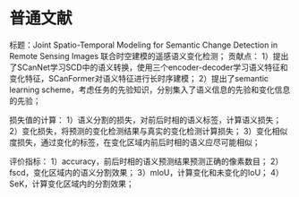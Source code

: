 # 普通文献

标题：Joint Spatio-Temporal Modeling for Semantic Change Detection in Remote Sensing Images
联合时空建模的遥感语义变化检测；
贡献点：
1）提出了SCanNet学习SCD中的语义转换，使用三个encoder-decoder学习语义特征和变化特征，SCanFormer对语义特征进行长时序建模；
2）提出了semantic learning scheme，考虑任务的先验知识，分别集入了语义信息的先验和变化信息的先验；

损失值的计算：
1）语义分割的损失，对前后时相的语义标签，计算语义损失；
2）变化损失，将预测的变化检测结果与真实的变化检测计算损失；
3）变化相似度损失，通过变化的标签，在变化区域内前后时相的语义应尽可能相似；

评价指标：
1）accuracy，前后时相的语义预测结果预测正确的像素数目；
2）fscd，变化区域内的语义分割效果；
3）mIoU，计算变化和未变化的IoU；
4）SeK，计算变化区域内的分割效果；
